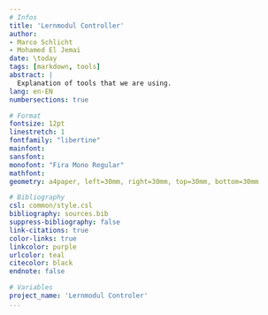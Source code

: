 ```yaml
---
# Infos
title: 'Lernmodul Controller'
author:
- Marco Schlicht
- Mohamed El Jemai
date: \today
tags: [markdown, tools]
abstract: |
  Explanation of tools that we are using.
lang: en-EN
numbersections: true

# Format
fontsize: 12pt
linestretch: 1
fontfamily: "libertine"
mainfont:
sansfont:
monofont: "Fira Mono Regular"
mathfont:
geometry: a4paper, left=30mm, right=30mm, top=30mm, bottom=30mm

# Bibliography
csl: common/style.csl
bibliography: sources.bib
suppress-bibliography: false
link-citations: true
color-links: true
linkcolor: purple
urlcolor: teal
citecolor: black
endnote: false

# Variables
project_name: 'Lernmodul Controler'
...
```

